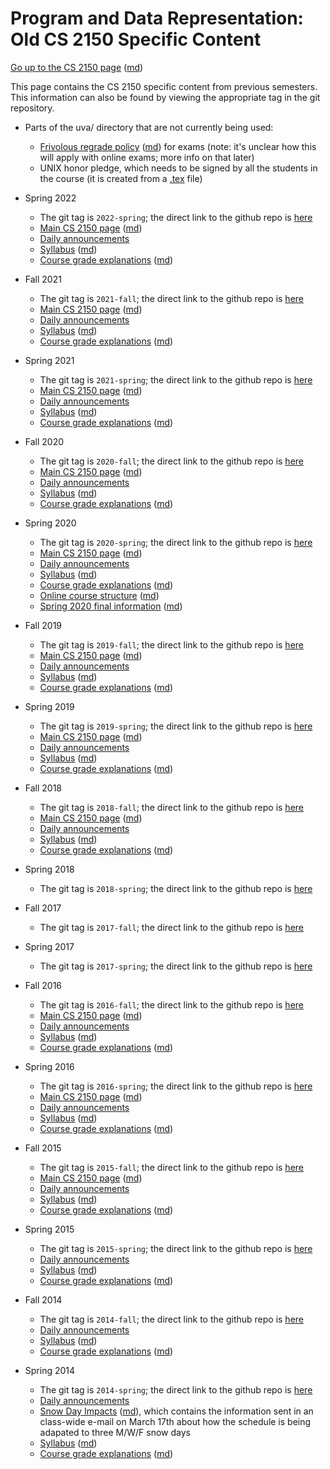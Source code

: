 Program and Data Representation: Old CS 2150 Specific Content
=============================================================

[Go up to the CS 2150 page](../index.html) ([md](../index.md))

This page contains the CS 2150 specific content from previous semesters.  This information can also be found by viewing the appropriate tag in the git repository.

- Parts of the uva/ directory that are not currently being used:
    - [Frivolous regrade policy](frivolous-regrades.html) ([md](frivolous-regrades.md)) for exams (note: it's unclear how this will apply with online exams; more info on that later)
    - UNIX honor pledge, which needs to be signed by all the students in the course (it is created from a [.tex](unix-honor-pledge.tex) file)

- Spring 2022
    - The git tag is `2022-spring`; the direct link to the github repo is [here](https://github.com/uva-cs/pdr/tree/2022-spring)
    - [Main CS 2150 page](index-spring-2022.html) ([md](index-spring-2022.md))
    - [Daily announcements](daily-announcements-spring-2022.html)
    - [Syllabus](syllabus-spring-2022.html) ([md](syllabus-spring-2022.md))
    - [Course grade explanations](grades-spring-2022.html) ([md](grades-spring-2022.md))

- Fall 2021
    - The git tag is `2021-fall`; the direct link to the github repo is [here](https://github.com/uva-cs/pdr/tree/2021-fall)
    - [Main CS 2150 page](index-fall-2021.html) ([md](index-fall-2021.md))
    - [Daily announcements](daily-announcements-fall-2021.html)
    - [Syllabus](syllabus-fall-2021.html) ([md](syllabus-fall-2021.md))
    - [Course grade explanations](grades-fall-2021.html) ([md](grades-fall-2021.md))

- Spring 2021
    - The git tag is `2021-spring`; the direct link to the github repo is [here](https://github.com/uva-cs/pdr/tree/2021-spring)
    - [Main CS 2150 page](index-spring-2021.html) ([md](index-spring-2021.md))
    - [Daily announcements](daily-announcements-spring-2021.html)
    - [Syllabus](syllabus-spring-2021.html) ([md](syllabus-spring-2021.md))
    - [Course grade explanations](grades-spring-2021.html) ([md](grades-spring-2021.md))

- Fall 2020
    - The git tag is `2020-fall`; the direct link to the github repo is [here](https://github.com/uva-cs/pdr/tree/2020-fall)
    - [Main CS 2150 page](index-fall-2020.html) ([md](index-fall-2020.md))
    - [Daily announcements](daily-announcements-fall-2020.html)
    - [Syllabus](syllabus-fall-2020.html) ([md](syllabus-fall-2020.md))
    - [Course grade explanations](grades-fall-2020.html) ([md](grades-fall-2020.md))

- Spring 2020
    - The git tag is `2020-spring`; the direct link to the github repo is [here](https://github.com/uva-cs/pdr/tree/2020-spring)
    - [Main CS 2150 page](index-spring-2020.html) ([md](index-spring-2020.md))
    - [Daily announcements](daily-announcements-spring-2020.html)
    - [Syllabus](syllabus-spring-2020.html) ([md](syllabus-spring-2020.md))
    - [Course grade explanations](grades-spring-2020.html) ([md](grades-spring-2020.md))
    - [Online course structure](online-spring-2020.html) ([md](online-spring-2020.md))
    - [Spring 2020 final information](s20-final.html) ([md](s20-final.md))

- Fall 2019
    - The git tag is `2019-fall`; the direct link to the github repo is [here](https://github.com/uva-cs/pdr/tree/2019-fall)
    - [Main CS 2150 page](index-fall-2019.html) ([md](index-fall-2019.md))
    - [Daily announcements](daily-announcements-fall-2019.html)
    - [Syllabus](syllabus-fall-2019.html) ([md](syllabus-fall-2019.md))
    - [Course grade explanations](grades-fall-2019.html) ([md](grades-fall-2019.md))

- Spring 2019
    - The git tag is `2019-spring`; the direct link to the github repo is [here](https://github.com/uva-cs/pdr/tree/2019-spring)
    - [Main CS 2150 page](index-spring-2019.html) ([md](index-spring-2019.md))
    - [Daily announcements](daily-announcements-spring-2019.html)
    - [Syllabus](syllabus-spring-2019.html) ([md](syllabus-spring-2019.md))
    - [Course grade explanations](grades-spring-2019.html) ([md](grades-spring-2019.md))

- Fall 2018
    - The git tag is `2018-fall`; the direct link to the github repo is [here](https://github.com/uva-cs/pdr/tree/2018-fall)
    - [Main CS 2150 page](index-fall-2018.html) ([md](index-fall-2018.md))
    - [Daily announcements](daily-announcements-fall-2018.html)
    - [Syllabus](syllabus-fall-2018.html) ([md](syllabus-fall-2018.md))
    - [Course grade explanations](grades-fall-2018.html) ([md](grades-fall-2018.md))

- Spring 2018
    - The git tag is `2018-spring`; the direct link to the github repo is [here](https://github.com/uva-cs/pdr/tree/2018-spring)

- Fall 2017
    - The git tag is `2017-fall`; the direct link to the github repo is [here](https://github.com/uva-cs/pdr/tree/2017-fall)

- Spring 2017
    - The git tag is `2017-spring`; the direct link to the github repo is [here](https://github.com/uva-cs/pdr/tree/2017-spring)

- Fall 2016
    - The git tag is `2016-fall`; the direct link to the github repo is [here](https://github.com/uva-cs/pdr/tree/2016-fall)
    - [Main CS 2150 page](index-fall-2016.html) ([md](index-fall-2016.md))
    - [Daily announcements](daily-announcements-fall-2016.html)
    - [Syllabus](syllabus-fall-2016.html) ([md](syllabus-fall-2016.md))
    - [Course grade explanations](grades-fall-2016.html) ([md](grades-fall-2016.md))

- Spring 2016
    - The git tag is `2016-spring`; the direct link to the github repo is [here](https://github.com/uva-cs/pdr/tree/2016-spring)
    - [Main CS 2150 page](index-spring-2016.html) ([md](index-spring-2016.md))
    - [Daily announcements](daily-announcements-spring-2016.html)
    - [Syllabus](syllabus-spring-2016.html) ([md](syllabus-spring-2016.md))
    - [Course grade explanations](grades-spring-2016.html) ([md](grades-spring-2016.md))

- Fall 2015
    - The git tag is `2015-fall`; the direct link to the github repo is [here](https://github.com/uva-cs/pdr/tree/2015-fall)
    - [Main CS 2150 page](index-fall-2015.html) ([md](index-fall-2015.md))
    - [Daily announcements](daily-announcements-fall-2015.html)
    - [Syllabus](syllabus-fall-2015.html) ([md](syllabus-fall-2015.md))
    - [Course grade explanations](grades-fall-2015.html) ([md](grades-fall-2015.md))

- Spring 2015
    - The git tag is `2015-spring`; the direct link to the github repo is [here](https://github.com/uva-cs/pdr/tree/2015-spring)
    - [Daily announcements](daily-announcements-spring-2015.html)
	- [Syllabus](syllabus-spring-2015.html) ([md](syllabus-spring-2015.md))
	- [Course grade explanations](grades-spring-2015.html) ([md](grades-spring-2015.md))

- Fall 2014
    - The git tag is `2014-fall`; the direct link to the github repo is [here](https://github.com/uva-cs/pdr/tree/2014-fall)
    - [Daily announcements](daily-announcements-fall-2014.html)
	- [Syllabus](syllabus-fall-2014.html) ([md](syllabus-fall-2014.md))
    - [Course grade explanations](grades-fall-2014.html) ([md](grades-fall-2014.md))

- Spring 2014
    - The git tag is `2014-spring`; the direct link to the github repo is [here](https://github.com/uva-cs/pdr/tree/2014-spring)
    - [Daily announcements](daily-announcements-spring-2014.html)
	- [Snow Day Impacts](snowdays-spring-2014.html) ([md](snowdays-spring-2014.md)), which contains the information sent in an class-wide e-mail on March 17th about how the schedule is being adapated to three M/W/F snow days
	- [Syllabus](syllabus-spring-2014.html) ([md](syllabus-spring-2014.md))
    - [Course grade explanations](grades-spring-2014.html) ([md](grades-spring-2014.md))

